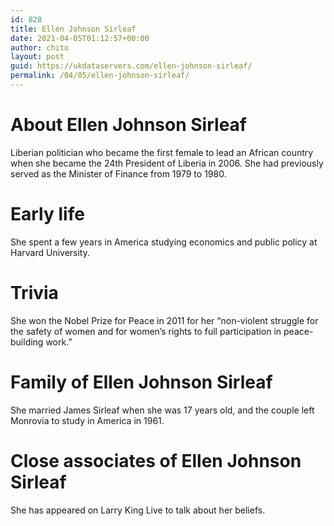```yaml
---
id: 828
title: Ellen Johnson Sirleaf
date: 2021-04-05T01:12:57+00:00
author: chito
layout: post
guid: https://ukdataservers.com/ellen-johnson-sirleaf/
permalink: /04/05/ellen-johnson-sirleaf/
---
```




  
  
#  About Ellen Johnson Sirleaf
                  
                  
                  
Liberian politician who became the first female to lead an African country when she became the 24th President of Liberia in 2006. She had previously served as the Minister of Finance from 1979 to 1980.
                  
                
                
                
# Early life
                  
                  
                  
She spent a few years in America studying economics and public policy at Harvard University.
                  
                
                
                
# Trivia
                  
                  
                  
She won the Nobel Prize for Peace in 2011 for her &#8220;non-violent struggle for the safety of women and for women’s rights to full participation in peace-building work.&#8221;
                  
                
                
                
# Family of Ellen Johnson Sirleaf
                  
                  
                  
She married James Sirleaf when she was 17 years old, and the couple left Monrovia to study in America in 1961.
                  
                
                
                
# Close associates of Ellen Johnson Sirleaf
                  
                  
                  
She has appeared on Larry King Live to talk about her beliefs.
                  
                
              
            
          
          
          
    
    
  
